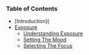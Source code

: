 ### Table of Contents

- [Introduction](
- [Exposure](exposure/README.md)
  - [Understanding Exposure](exposure/understanding-exposure.md)
  - [Setting The Mood](exposure/setting-mood.md)
  - [Selecting The Focus](exposure/selecting-focus.md)
